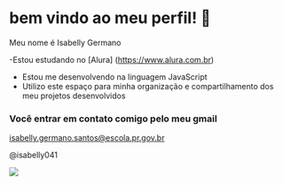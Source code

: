 # bem vindo ao meu perfil! 🤍

 Meu nome é Isabelly Germano

-Estou estudando no [Alura] (https://www.alura.com.br)
- Estou me desenvolvendo na linguagem JavaScript
- Utilizo este espaço para minha organização e compartilhamento dos meu projetos desenvolvidos

### Você entrar em contato comigo pelo meu gmail

isabelly.germano.santos@escola.pr.gov.br

@isabelly041

![](https://media.tenor.com/UZJd1pjj4NMAAAAC/surprised-pikachu.gif)
